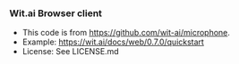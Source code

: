 ### Wit.ai Browser client
- This code is from https://github.com/wit-ai/microphone.
- Example: https://wit.ai/docs/web/0.7.0/quickstart
- License: See LICENSE.md